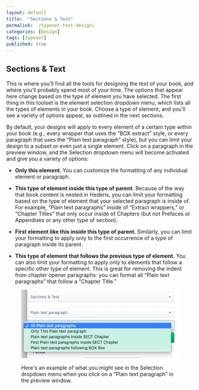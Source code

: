 ```yaml
---
layout: default
title:  "Sections & Text"
permalink:  /typeset-text-design/
categories: [Design]
tags: [typeset]
published: true
---
```


<section data-type="chapter" class="hsecchapter" data-hederis-type="hsecchapter" id="typeset-text-design" data-pi-attrs="id: typeset-text-design; data-tags: typeset;" role="doc-chapter" data-tags="typeset" data-author-name=" " data-book-title=" " title="Sections &amp; Text"><h1 data-hederis-type="hblkchaptitle" class="hblkchaptitle" id="pwimCaS6o">Sections &amp; Text</h1>
    <p class="hblkp" data-hederis-type="hblkp" id="pdmgzIP3i">This is where you&#8217;ll find all the tools for designing the text of your book, and where you&#8217;ll probably spend most of your time. The options that appear here change based on the type of element you have selected. The first thing in this toolset is the element selection dropdown menu, which lists all the types of elements in your book. Choose a type of element, and you&#8217;ll see a variety of options appear, as outlined in the next sections.</p>
    <p class="hblkp" data-hederis-type="hblkp" id="p5KXy5xq7">By default, your designs will apply to every element of a certain type within your book (e.g., every wrapper that uses the &#8220;BOX extract&#8221; style, or every paragraph that uses the &#8220;Plain text paragraph&#8221; style), but you can limit your design to a subset or even just a single element. Click on a paragraph in the preview window, and the Selection dropdown menu will become activated and give you a variety of options:</p>
    <ul class="hwprbulletlist" data-hederis-type="hwprbulletlist" id="pX2x6IT9u"><li class="hblkuli" data-hederis-type="hblkuli" id="liLXIXSMZq"><p class="hblkuli" data-hederis-type="hblklip" id="pE91dBCP1"><strong class="hspanstrong" data-hederis-type="hspanstrong" id="pySK6DMMw">Only this element. </strong>You can customize the formatting of any individual element or paragraph.</p></li>
    <li class="hblkuli" data-hederis-type="hblkuli" id="liPK5auyc7"><p class="hblkuli" data-hederis-type="hblklip" id="pTJAE7aTA"><strong class="hspanstrong" data-hederis-type="hspanstrong" id="peBU50I8l">This type of element inside this type of parent.</strong> Because of the way that book content is nested in Hederis, you can limit your formatting based on the type of element that your selected paragraph is inside of. For example, &#8220;Plain text paragraphs&#8221; inside of &#8220;Extract wrappers,&#8221; or &#8220;Chapter Titles&#8221; that only occur inside of Chapters (but not Prefaces or Appendixes or any other type of section).</p></li>
    <li class="hblkuli" data-hederis-type="hblkuli" id="liohvcWICs"><p class="hblkuli" data-hederis-type="hblklip" id="pc68Zy1Pf"><strong class="hspanstrong" data-hederis-type="hspanstrong" id="pbBcDyaDu">First element like this inside this type of parent. </strong>Similarly, you can limit your formatting to apply only to the first occurrence of a type of paragraph inside its parent.</p></li>
    <li class="hblkuli" data-hederis-type="hblkuli" id="liuZPETYrf"><p class="hblkuli" data-hederis-type="hblklip" id="pu3vfh5E5"><strong class="hspanstrong" data-hederis-type="hspanstrong" id="pNdYym0p5">This type of element that follows the previous type of element.</strong> You can also limit your formatting to apply only to elements that follow a specific other type of element. This is great for removing the indent from chapter opener paragraphs: you can format all &#8220;Plain text paragraphs&#8221; that follow a &#8220;Chapter Title.&#8221;</p></li>
    </ul>
    <figure class="hwprfig" data-hederis-type="hwprfig" id="plSJzBEbr"><img data-hederis-type="hblkimg" class="hblkimg" id="pJbHwrmVS" src="/images/subselectors.png" data-img-src="subselectors.png"/>
    <p class="hblkcaption" data-hederis-type="hblkcaption" id="pBJE5CypL">Here's an example of what you might see in the Selection dropdown menu when you click on a &#8220;Plain text paragraph&#8221; in the preview window.</p>
    </figure>
    </section>
    